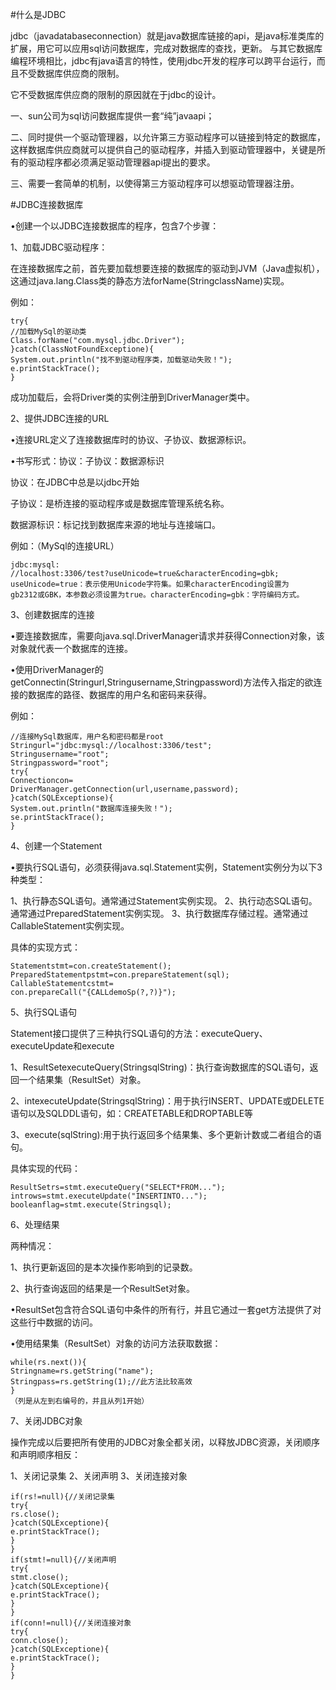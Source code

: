 #什么是JDBC

jdbc（javadatabaseconnection）就是java数据库链接的api，是java标准类库的扩展，用它可以应用sql访问数据库，完成对数据库的查找，更新。
与其它数据库编程环境相比，jdbc有java语言的特性，使用jdbc开发的程序可以跨平台运行，而且不受数据库供应商的限制。

它不受数据库供应商的限制的原因就在于jdbc的设计。

一、sun公司为sql访问数据库提供一套“纯”javaapi；

二、同时提供一个驱动管理器，以允许第三方驱动程序可以链接到特定的数据库，这样数据库供应商就可以提供自己的驱动程序，并插入到驱动管理器中，关键是所有的驱动程序都必须满足驱动管理器api提出的要求。

三、需要一套简单的机制，以使得第三方驱动程序可以想驱动管理器注册。


#JDBC连接数据库

•创建一个以JDBC连接数据库的程序，包含7个步骤：

1、加载JDBC驱动程序：

在连接数据库之前，首先要加载想要连接的数据库的驱动到JVM（Java虚拟机），这通过java.lang.Class类的静态方法forName(StringclassName)实现。

例如：

```
try{
//加载MySql的驱动类
Class.forName("com.mysql.jdbc.Driver");
}catch(ClassNotFoundExceptione){
System.out.println("找不到驱动程序类，加载驱动失败！");
e.printStackTrace();
}
```

成功加载后，会将Driver类的实例注册到DriverManager类中。

2、提供JDBC连接的URL

•连接URL定义了连接数据库时的协议、子协议、数据源标识。

•书写形式：协议：子协议：数据源标识

协议：在JDBC中总是以jdbc开始

子协议：是桥连接的驱动程序或是数据库管理系统名称。

数据源标识：标记找到数据库来源的地址与连接端口。

例如：（MySql的连接URL）

```
jdbc:mysql:
//localhost:3306/test?useUnicode=true&characterEncoding=gbk;
useUnicode=true：表示使用Unicode字符集。如果characterEncoding设置为
gb2312或GBK，本参数必须设置为true。characterEncoding=gbk：字符编码方式。
```

3、创建数据库的连接

•要连接数据库，需要向java.sql.DriverManager请求并获得Connection对象，该对象就代表一个数据库的连接。

•使用DriverManager的getConnectin(Stringurl,Stringusername,Stringpassword)方法传入指定的欲连接的数据库的路径、数据库的用户名和密码来获得。

例如：

```
//连接MySql数据库，用户名和密码都是root
Stringurl="jdbc:mysql://localhost:3306/test";
Stringusername="root";
Stringpassword="root";
try{
Connectioncon=
DriverManager.getConnection(url,username,password);
}catch(SQLExceptionse){
System.out.println("数据库连接失败！");
se.printStackTrace();
}
```

4、创建一个Statement

•要执行SQL语句，必须获得java.sql.Statement实例，Statement实例分为以下3
种类型：

1、执行静态SQL语句。通常通过Statement实例实现。
2、执行动态SQL语句。通常通过PreparedStatement实例实现。
3、执行数据库存储过程。通常通过CallableStatement实例实现。

具体的实现方式：

```
Statementstmt=con.createStatement();
PreparedStatementpstmt=con.prepareStatement(sql);
CallableStatementcstmt=
con.prepareCall("{CALLdemoSp(?,?)}");
```

5、执行SQL语句

Statement接口提供了三种执行SQL语句的方法：executeQuery、executeUpdate和execute

1、ResultSetexecuteQuery(StringsqlString)：执行查询数据库的SQL语句，返回一个结果集（ResultSet）对象。

2、intexecuteUpdate(StringsqlString)：用于执行INSERT、UPDATE或DELETE语句以及SQLDDL语句，如：CREATETABLE和DROPTABLE等

3、execute(sqlString):用于执行返回多个结果集、多个更新计数或二者组合的语句。

具体实现的代码：

```
ResultSetrs=stmt.executeQuery("SELECT*FROM...");
introws=stmt.executeUpdate("INSERTINTO...");
booleanflag=stmt.execute(Stringsql);
```

6、处理结果

两种情况：

1、执行更新返回的是本次操作影响到的记录数。

2、执行查询返回的结果是一个ResultSet对象。

•ResultSet包含符合SQL语句中条件的所有行，并且它通过一套get方法提供了对这些行中数据的访问。

•使用结果集（ResultSet）对象的访问方法获取数据：

```
while(rs.next()){
Stringname=rs.getString("name");
Stringpass=rs.getString(1);//此方法比较高效
}
（列是从左到右编号的，并且从列1开始）
```

7、关闭JDBC对象

操作完成以后要把所有使用的JDBC对象全都关闭，以释放JDBC资源，关闭顺序和声明顺序相反：

1、关闭记录集
2、关闭声明
3、关闭连接对象

```
if(rs!=null){//关闭记录集
try{
rs.close();
}catch(SQLExceptione){
e.printStackTrace();
}
}
if(stmt!=null){//关闭声明
try{
stmt.close();
}catch(SQLExceptione){
e.printStackTrace();
}
}
if(conn!=null){//关闭连接对象
try{
conn.close();
}catch(SQLExceptione){
e.printStackTrace();
}
}

```